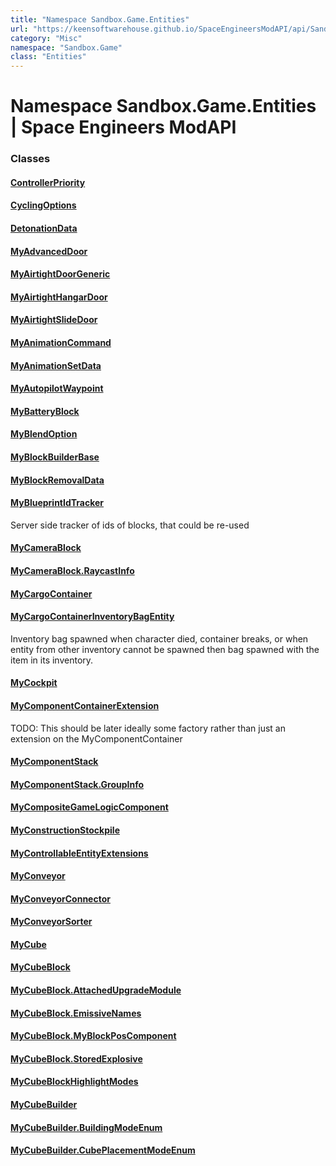 ```yaml
---
title: "Namespace Sandbox.Game.Entities"
url: "https://keensoftwarehouse.github.io/SpaceEngineersModAPI/api/Sandbox.Game.Entities.html"
category: "Misc"
namespace: "Sandbox.Game"
class: "Entities"
---
```


# Namespace Sandbox.Game.Entities | Space Engineers ModAPI

### Classes

#### [ControllerPriority](https://keensoftwarehouse.github.io/SpaceEngineersModAPI/api/Sandbox.Game.Entities.ControllerPriority.html)

#### [CyclingOptions](https://keensoftwarehouse.github.io/SpaceEngineersModAPI/api/Sandbox.Game.Entities.CyclingOptions.html)

#### [DetonationData](https://keensoftwarehouse.github.io/SpaceEngineersModAPI/api/Sandbox.Game.Entities.DetonationData.html)

#### [MyAdvancedDoor](https://keensoftwarehouse.github.io/SpaceEngineersModAPI/api/Sandbox.Game.Entities.MyAdvancedDoor.html)

#### [MyAirtightDoorGeneric](https://keensoftwarehouse.github.io/SpaceEngineersModAPI/api/Sandbox.Game.Entities.MyAirtightDoorGeneric.html)

#### [MyAirtightHangarDoor](https://keensoftwarehouse.github.io/SpaceEngineersModAPI/api/Sandbox.Game.Entities.MyAirtightHangarDoor.html)

#### [MyAirtightSlideDoor](https://keensoftwarehouse.github.io/SpaceEngineersModAPI/api/Sandbox.Game.Entities.MyAirtightSlideDoor.html)

#### [MyAnimationCommand](https://keensoftwarehouse.github.io/SpaceEngineersModAPI/api/Sandbox.Game.Entities.MyAnimationCommand.html)

#### [MyAnimationSetData](https://keensoftwarehouse.github.io/SpaceEngineersModAPI/api/Sandbox.Game.Entities.MyAnimationSetData.html)

#### [MyAutopilotWaypoint](https://keensoftwarehouse.github.io/SpaceEngineersModAPI/api/Sandbox.Game.Entities.MyAutopilotWaypoint.html)

#### [MyBatteryBlock](https://keensoftwarehouse.github.io/SpaceEngineersModAPI/api/Sandbox.Game.Entities.MyBatteryBlock.html)

#### [MyBlendOption](https://keensoftwarehouse.github.io/SpaceEngineersModAPI/api/Sandbox.Game.Entities.MyBlendOption.html)

#### [MyBlockBuilderBase](https://keensoftwarehouse.github.io/SpaceEngineersModAPI/api/Sandbox.Game.Entities.MyBlockBuilderBase.html)

#### [MyBlockRemovalData](https://keensoftwarehouse.github.io/SpaceEngineersModAPI/api/Sandbox.Game.Entities.MyBlockRemovalData.html)

#### [MyBlueprintIdTracker](https://keensoftwarehouse.github.io/SpaceEngineersModAPI/api/Sandbox.Game.Entities.MyBlueprintIdTracker.html)

Server side tracker of ids of blocks, that could be re-used

#### [MyCameraBlock](https://keensoftwarehouse.github.io/SpaceEngineersModAPI/api/Sandbox.Game.Entities.MyCameraBlock.html)

#### [MyCameraBlock.RaycastInfo](https://keensoftwarehouse.github.io/SpaceEngineersModAPI/api/Sandbox.Game.Entities.MyCameraBlock.RaycastInfo.html)

#### [MyCargoContainer](https://keensoftwarehouse.github.io/SpaceEngineersModAPI/api/Sandbox.Game.Entities.MyCargoContainer.html)

#### [MyCargoContainerInventoryBagEntity](https://keensoftwarehouse.github.io/SpaceEngineersModAPI/api/Sandbox.Game.Entities.MyCargoContainerInventoryBagEntity.html)

Inventory bag spawned when character died, container breaks, or when entity from other inventory cannot be spawned then bag spawned with the item in its inventory.

#### [MyCockpit](https://keensoftwarehouse.github.io/SpaceEngineersModAPI/api/Sandbox.Game.Entities.MyCockpit.html)

#### [MyComponentContainerExtension](https://keensoftwarehouse.github.io/SpaceEngineersModAPI/api/Sandbox.Game.Entities.MyComponentContainerExtension.html)

TODO: This should be later ideally some factory rather than just an extension on the MyComponentContainer

#### [MyComponentStack](https://keensoftwarehouse.github.io/SpaceEngineersModAPI/api/Sandbox.Game.Entities.MyComponentStack.html)

#### [MyComponentStack.GroupInfo](https://keensoftwarehouse.github.io/SpaceEngineersModAPI/api/Sandbox.Game.Entities.MyComponentStack.GroupInfo.html)

#### [MyCompositeGameLogicComponent](https://keensoftwarehouse.github.io/SpaceEngineersModAPI/api/Sandbox.Game.Entities.MyCompositeGameLogicComponent.html)

#### [MyConstructionStockpile](https://keensoftwarehouse.github.io/SpaceEngineersModAPI/api/Sandbox.Game.Entities.MyConstructionStockpile.html)

#### [MyControllableEntityExtensions](https://keensoftwarehouse.github.io/SpaceEngineersModAPI/api/Sandbox.Game.Entities.MyControllableEntityExtensions.html)

#### [MyConveyor](https://keensoftwarehouse.github.io/SpaceEngineersModAPI/api/Sandbox.Game.Entities.MyConveyor.html)

#### [MyConveyorConnector](https://keensoftwarehouse.github.io/SpaceEngineersModAPI/api/Sandbox.Game.Entities.MyConveyorConnector.html)

#### [MyConveyorSorter](https://keensoftwarehouse.github.io/SpaceEngineersModAPI/api/Sandbox.Game.Entities.MyConveyorSorter.html)

#### [MyCube](https://keensoftwarehouse.github.io/SpaceEngineersModAPI/api/Sandbox.Game.Entities.MyCube.html)

#### [MyCubeBlock](https://keensoftwarehouse.github.io/SpaceEngineersModAPI/api/Sandbox.Game.Entities.MyCubeBlock.html)

#### [MyCubeBlock.AttachedUpgradeModule](https://keensoftwarehouse.github.io/SpaceEngineersModAPI/api/Sandbox.Game.Entities.MyCubeBlock.AttachedUpgradeModule.html)

#### [MyCubeBlock.EmissiveNames](https://keensoftwarehouse.github.io/SpaceEngineersModAPI/api/Sandbox.Game.Entities.MyCubeBlock.EmissiveNames.html)

#### [MyCubeBlock.MyBlockPosComponent](https://keensoftwarehouse.github.io/SpaceEngineersModAPI/api/Sandbox.Game.Entities.MyCubeBlock.MyBlockPosComponent.html)

#### [MyCubeBlock.StoredExplosive](https://keensoftwarehouse.github.io/SpaceEngineersModAPI/api/Sandbox.Game.Entities.MyCubeBlock.StoredExplosive.html)

#### [MyCubeBlockHighlightModes](https://keensoftwarehouse.github.io/SpaceEngineersModAPI/api/Sandbox.Game.Entities.MyCubeBlockHighlightModes.html)

#### [MyCubeBuilder](https://keensoftwarehouse.github.io/SpaceEngineersModAPI/api/Sandbox.Game.Entities.MyCubeBuilder.html)

#### [MyCubeBuilder.BuildingModeEnum](https://keensoftwarehouse.github.io/SpaceEngineersModAPI/api/Sandbox.Game.Entities.MyCubeBuilder.BuildingModeEnum.html)

#### [MyCubeBuilder.CubePlacementModeEnum](https://keensoftwarehouse.github.io/SpaceEngineersModAPI/api/Sandbox.Game.Entities.MyCubeBuilder.CubePlacementModeEnum.html)
